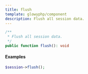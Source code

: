 ```yaml
---
title: flush
template: glowyphp/component
description: Flush all session data.
---
```


```php
/**
 * Flush all session data.
 */
public function flush(): void
```

#### Examples

```php
$session->flush();
```
